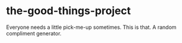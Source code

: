 # the-good-things-project
Everyone needs a little pick-me-up sometimes. This is that. A random compliment generator.
